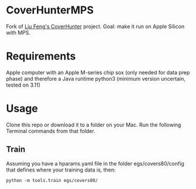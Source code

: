 # CoverHunterMPS

Fork of [Liu Feng's CoverHunter](https://github.com/Liu-Feng-deeplearning/CoverHunter) project. Goal: make it run on Apple Silicon with MPS.

# Requirements

Apple computer with an Apple M-series chip
sox (only needed for data prep phase) and therefore a Java runtime
python3 (minimum version uncertain, tested on 3.11)

# Usage

Clone this repo or download it to a folder on your Mac. Run the following Terminal commands from that folder.

## Train

Assuming you have a hparams.yaml file in the folder egs/covers80/config that defines where your training data is, then:

`python -m tools.train egs/covers80/`

